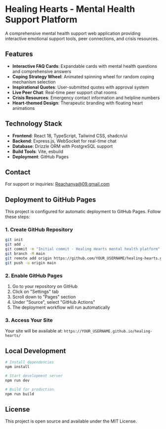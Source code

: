 # Healing Hearts - Mental Health Support Platform

A comprehensive mental health support web application providing interactive emotional support tools, peer connections, and crisis resources.

## Features

- **Interactive FAQ Cards**: Expandable cards with mental health questions and comprehensive answers
- **Coping Strategy Wheel**: Animated spinning wheel for random coping mechanism selection
- **Inspirational Quotes**: User-submitted quotes with approval system
- **Live Peer Chat**: Real-time peer support chat rooms
- **Crisis Resources**: Emergency contact information and helpline numbers
- **Heart-themed Design**: Therapeutic branding with floating heart animations

## Technology Stack

- **Frontend**: React 18, TypeScript, Tailwind CSS, shadcn/ui
- **Backend**: Express.js, WebSocket for real-time chat
- **Database**: Drizzle ORM with PostgreSQL support
- **Build Tools**: Vite, esbuild
- **Deployment**: GitHub Pages

## Contact

For support or inquiries: Reachanya@09.gmail.com

## Deployment to GitHub Pages

This project is configured for automatic deployment to GitHub Pages. Follow these steps:

### 1. Create GitHub Repository
```bash
git init
git add .
git commit -m "Initial commit - Healing Hearts mental health platform"
git branch -M main
git remote add origin https://github.com/YOUR_USERNAME/healing-hearts.git
git push -u origin main
```

### 2. Enable GitHub Pages
1. Go to your repository on GitHub
2. Click on "Settings" tab
3. Scroll down to "Pages" section
4. Under "Source", select "GitHub Actions"
5. The deployment workflow will run automatically

### 3. Access Your Site
Your site will be available at: `https://YOUR_USERNAME.github.io/healing-hearts/`

## Local Development

```bash
# Install dependencies
npm install

# Start development server
npm run dev

# Build for production
npm run build
```

## License

This project is open source and available under the MIT License.